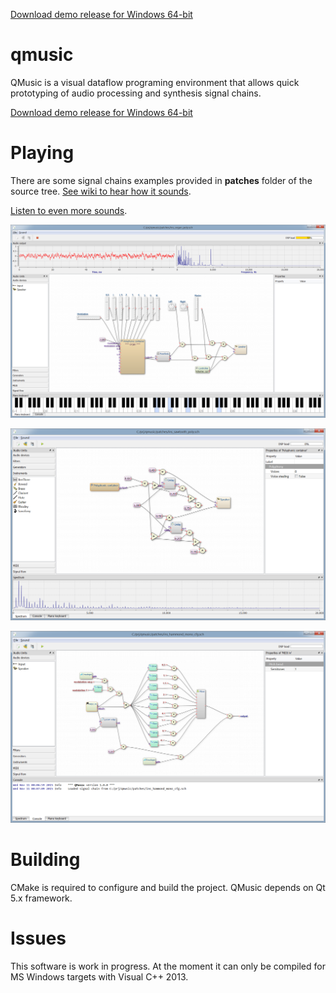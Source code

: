 [Download demo release for Windows 64-bit](https://github.com/Archie3d/qmusic/releases/download/v1.0.0-demo2/qmusic-1.0.0-demo2-win64.zip)

# qmusic
QMusic is a visual dataflow programing environment that allows quick prototyping of audio processing
and synthesis signal chains.

[Download demo release for Windows 64-bit](https://github.com/Archie3d/qmusic/releases/download/v1.0.0-demo2/qmusic-1.0.0-demo2-win64.zip)

# Playing
There are some signal chains examples provided in **patches** folder of the source tree.
[See wiki to hear how it sounds](https://github.com/Archie3d/qmusic/wiki).

[Listen to even more sounds](https://soundcloud.com/arthur-benilov/sets/qmusic-synthesizer).

![Screenshot 1](https://raw.githubusercontent.com/Archie3d/qmusic/master/screenshots/screenshot_1.png)

![Screenshot 2](https://raw.githubusercontent.com/Archie3d/qmusic/master/screenshots/screenshot_2.png)

![Screenshot 3](https://raw.githubusercontent.com/Archie3d/qmusic/master/screenshots/screenshot_3.png)

# Building
CMake is required to configure and build the project.
QMusic depends on Qt 5.x framework.

# Issues
This software is work in progress.
At the moment it can only be compiled for MS Windows targets with Visual C++ 2013.